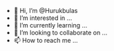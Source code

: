 - 👋 Hi, I’m @Hurukbulas
- 👀 I’m interested in ...
- 🌱 I’m currently learning ...
- 💞️ I’m looking to collaborate on ...
- 📫 How to reach me ...

<!---
Hurukbulas/Hurukbulas is a ✨ special ✨ repository because its `README.md` (this file) appears on your GitHub profile.
You can click the Preview link to take a look at your changes.
--->
